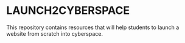 # LAUNCH2CYBERSPACE
This repository contains resources that will help students to launch a website from scratch into cyberspace.
